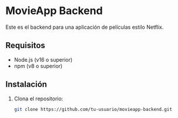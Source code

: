 # MovieApp Backend

Este es el backend para una aplicación de películas estilo Netflix.

## Requisitos

- Node.js (v16 o superior)
- npm (v8 o superior)

## Instalación

1. Clona el repositorio:
   ```bash
   git clone https://github.com/tu-usuario/movieapp-backend.git
